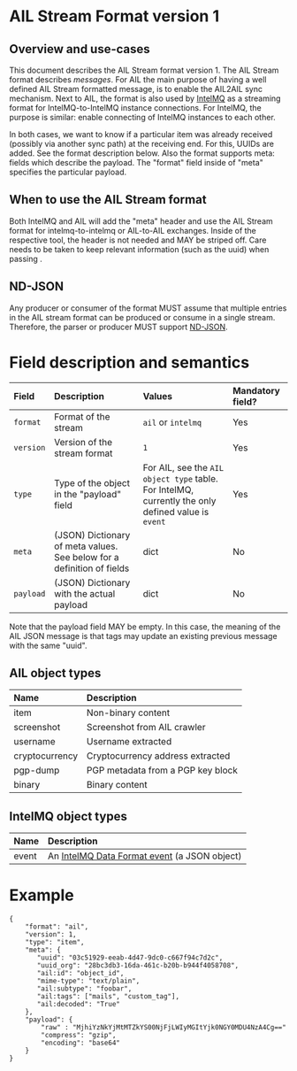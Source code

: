 # AIL Stream Format version 1

## Overview and use-cases
This document describes the AIL Stream format version 1. 
The AIL Stream format describes *messages*. For AIL the main purpose of having a well defined AIL Stream formatted message, is to enable the AIL2AIL sync mechanism. Next to AIL, the format is also used by [IntelMQ](https://intelmq.org) as a streaming format for IntelMQ-to-IntelMQ instance connections. For IntelMQ, the purpose is similar: enable connecting of IntelMQ instances to each other. 

In both cases, we want to know if a particular item was already received (possibly via another sync path) at the receiving end. For this, UUIDs are added. See the format description below.
Also the format supports meta: fields which describe the payload. 
The "format" field inside of "meta" specifies the particular payload. 

## When to use the AIL Stream format

Both IntelMQ and AIL will add the "meta" header and use the AIL Stream format for intelmq-to-intelmq or AIL-to-AIL exchanges. Inside of the respective tool, the header is not needed and MAY be striped off. Care needs to be taken to keep relevant information (such as the uuid) when passing . 

## ND-JSON
Any producer or consumer of the format MUST assume that multiple entries in the AIL stream format can be produced or consume in a single stream. Therefore, the parser or producer MUST support [ND-JSON](http://ndjson.org/).


# Field description and semantics

|Field|Description|Values|Mandatory field?|
|:----|:----------|:-----|:-----|
|`format`|Format of the stream|`ail` or `intelmq`|Yes|
|`version`|Version of the stream format|`1`|Yes|
|`type`|Type of the object in the "payload" field| For AIL, see the `AIL object type` table. For IntelMQ, currently the only defined value is `event`|Yes|
|`meta`|(JSON) Dictionary of meta values. See below for a definition of fields|dict|No|
|`payload`|(JSON) Dictionary with the actual payload|dict|No|

Note that the payload field MAY be empty. In this case, the meaning of the AIL JSON message is that tags may update an existing previous message with the same "uuid".


## AIL object types

|Name|Description|
|:---|:----------|
|item|Non-binary content|
|screenshot|Screenshot from AIL crawler|
|username|Username extracted|
|cryptocurrency|Cryptocurrency address extracted|
|pgp-dump|PGP metadata from a PGP key block|
|binary|Binary content|

## IntelMQ object types
|Name|Description|
|:---|:----------|
|event|An [IntelMQ Data Format event](https://intelmq.readthedocs.io/en/maintenance/dev/data-format.html) (a JSON object)|

# Example
~~~
{
    "format": "ail",
    "version": 1,
    "type": "item",
    "meta": {
       "uuid": "03c51929-eeab-4d47-9dc0-c667f94c7d2c",
       "uuid_org": "28bc3db3-16da-461c-b20b-b944f4058708",
       "ail:id": "object_id",
       "mime-type": "text/plain",
       "ail:subtype": "foobar",
       "ail:tags": ["mails", "custom_tag"],
       "ail:decoded": "True"
    },
    "payload": {
        "raw" : "MjhiYzNkYjMtMTZkYS00NjFjLWIyMGItYjk0NGY0MDU4NzA4Cg=="
        "compress": "gzip",
        "encoding": "base64"
    }
}
~~~

